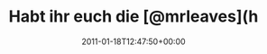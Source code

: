 ---
retweeted: false
source: <a href="http://itunes.apple.com/us/app/twitter/id409789998?mt=12" rel="nofollow">Twitter
  for Mac</a>
entities:
  hashtags: []
  symbols: []
  user_mentions:
  - name: Laurie Eaves
    screen_name: MrLEaves
    indices:
    - '18'
    - '27'
    id_str: '2194142048'
    id: '2194142048'
  - name: Marc Böttler
    screen_name: marcshark
    indices:
    - '44'
    - '54'
    id_str: '15440623'
    id: '15440623'
  urls:
  - url: http://t.co/froybNt
    expanded_url: http://marcmarcmarc.posterous.com/friendship-manifesto-album-promo
    display_url: marcmarcmarc.posterous.com/friendship-man…
    indices:
    - '97'
    - '116'
display_text_range:
- '0'
- '116'
favorite_count: '0'
id_str: '27346424169496577'
truncated: false
retweet_count: '0'
id: '27346424169496577'
possibly_sensitive: false
created_at: Tue Jan 18 12:47:50 +0000 2011
favorited: false
full_text: 'Habt ihr euch die [@mrleaves](https://twitter.com/mrleaves) Album-Promo
  von [@marcshark](https://twitter.com/marcshark) schon angeschaut? Geht runter wie
  Kaffee:'
lang: de
quote_url: http://marcmarcmarc.posterous.com/friendship-manifesto-album-promo
tags:
- pesos:twitter
date: '2011-01-18T12:47:50+00:00'
src: https://twitter.com/bascht/status/27346424169496577
original_url: https://twitter.com/bascht/status/27346424169496577
type: twitter_tweet
text: 'Habt ihr euch die [@mrleaves](https://twitter.com/mrleaves) Album-Promo von
  [@marcshark](https://twitter.com/marcshark) schon angeschaut? Geht runter wie Kaffee:'
title: Habt ihr euch die [@mrleaves](h

---